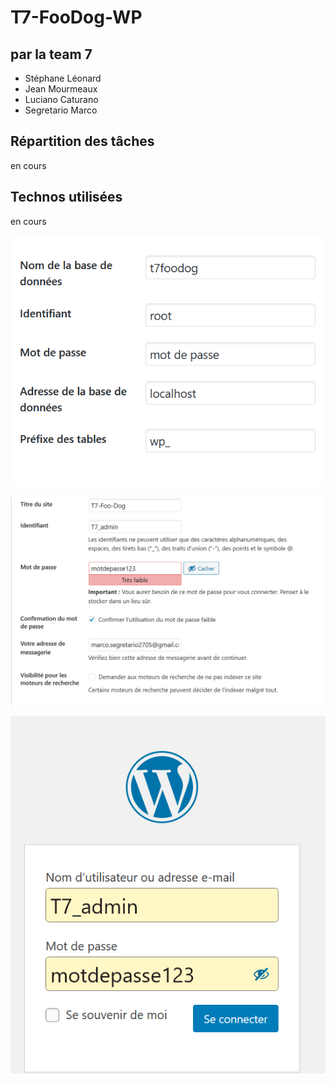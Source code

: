 # T7-FooDog-WP

## par la team 7

* Stéphane Léonard
* Jean Mourmeaux
* Luciano Caturano
* Segretario Marco

## Répartition des tâches

en cours

## Technos utilisées

en cours

![image](imagesreadme/infobddwp.png)

![image](imagesreadme/infositewp.png)

![image](imagesreadme/adminmdpwp.png)
